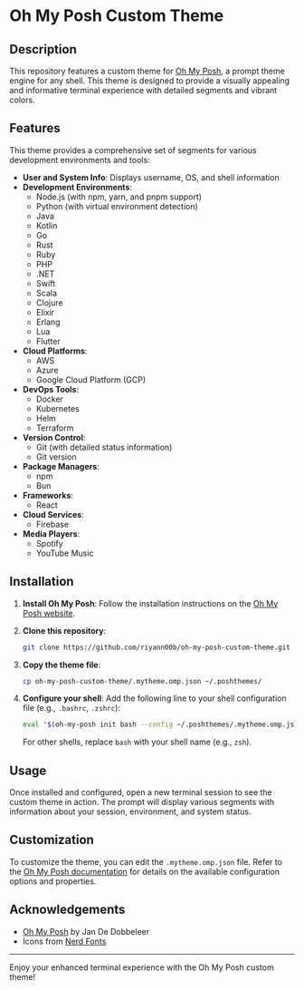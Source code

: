 # Oh My Posh Custom Theme

## Description

This repository features a custom theme for [Oh My Posh](https://ohmyposh.dev/), a prompt theme engine for any shell. This theme is designed to provide a visually appealing and informative terminal experience with detailed segments and vibrant colors.

## Features

This theme provides a comprehensive set of segments for various development environments and tools:

- **User and System Info**: Displays username, OS, and shell information
- **Development Environments**: 
  - Node.js (with npm, yarn, and pnpm support)
  - Python (with virtual environment detection)
  - Java
  - Kotlin
  - Go
  - Rust
  - Ruby
  - PHP
  - .NET
  - Swift
  - Scala
  - Clojure
  - Elixir
  - Erlang
  - Lua
  - Flutter
- **Cloud Platforms**:
  - AWS
  - Azure
  - Google Cloud Platform (GCP)
- **DevOps Tools**:
  - Docker
  - Kubernetes
  - Helm
  - Terraform
- **Version Control**:
  - Git (with detailed status information)
  - Git version
- **Package Managers**:
  - npm
  - Bun
- **Frameworks**:
  - React
- **Cloud Services**:
  - Firebase
- **Media Players**:
  - Spotify
  - YouTube Music


## Installation

1. **Install Oh My Posh**:
   Follow the installation instructions on the [Oh My Posh website](https://ohmyposh.dev/docs/installation).

2. **Clone this repository**:
   ```sh
   git clone https://github.com/riyann00b/oh-my-posh-custom-theme.git
   ```

3. **Copy the theme file**:
   ```sh
   cp oh-my-posh-custom-theme/.mytheme.omp.json ~/.poshthemes/
   ```

4. **Configure your shell**:
   Add the following line to your shell configuration file (e.g., `.bashrc`, `.zshrc`):
   ```sh
   eval "$(oh-my-posh init bash --config ~/.poshthemes/.mytheme.omp.json)"
   ```
   For other shells, replace `bash` with your shell name (e.g., `zsh`).

## Usage

Once installed and configured, open a new terminal session to see the custom theme in action. The prompt will display various segments with information about your session, environment, and system status.

## Customization

To customize the theme, you can edit the `.mytheme.omp.json` file. Refer to the [Oh My Posh documentation](https://ohmyposh.dev/docs/installation) for details on the available configuration options and properties.

## Acknowledgements

- [Oh My Posh](https://ohmyposh.dev/) by Jan De Dobbeleer
- Icons from [Nerd Fonts](https://www.nerdfonts.com/)

---

Enjoy your enhanced terminal experience with the Oh My Posh custom theme!
